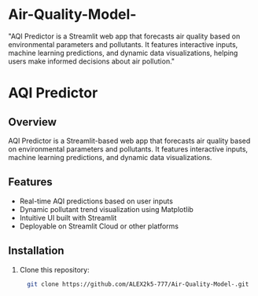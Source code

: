 # Air-Quality-Model-
"AQI Predictor is a Streamlit web app that forecasts air quality based on environmental parameters and pollutants. It features interactive inputs, machine learning predictions, and dynamic data visualizations, helping users make informed decisions about air pollution."


# AQI Predictor

## Overview
AQI Predictor is a Streamlit-based web app that forecasts air quality based on environmental parameters and pollutants. It features interactive inputs, machine learning predictions, and dynamic data visualizations.

## Features
- Real-time AQI predictions based on user inputs
- Dynamic pollutant trend visualization using Matplotlib
- Intuitive UI built with Streamlit
- Deployable on Streamlit Cloud or other platforms

## Installation
1. Clone this repository:
   ```sh
     git clone https://github.com/ALEX2k5-777/Air-Quality-Model-.git

